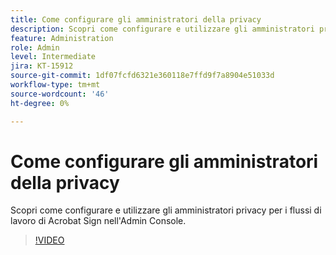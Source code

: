 ```yaml
---
title: Come configurare gli amministratori della privacy
description: Scopri come configurare e utilizzare gli amministratori privacy per i flussi di lavoro di Acrobat Sign nell’Admin Console
feature: Administration
role: Admin
level: Intermediate
jira: KT-15912
source-git-commit: 1df07fcfd6321e360118e7ffd9f7a8904e51033d
workflow-type: tm+mt
source-wordcount: '46'
ht-degree: 0%

---
```


# Come configurare gli amministratori della privacy

Scopri come configurare e utilizzare gli amministratori privacy per i flussi di lavoro di Acrobat Sign nell&#39;Admin Console.

>[!VIDEO](https://video.tv.adobe.com/v/3432695?quality=12&learn=on&hidetitle=true)
